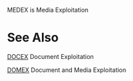 MEDEX is Media Exploitation

# See Also

[DOCEX](DOCEX "wikilink") Document Exploitation

[DOMEX](DOMEX "wikilink") Document and Media Exploitation